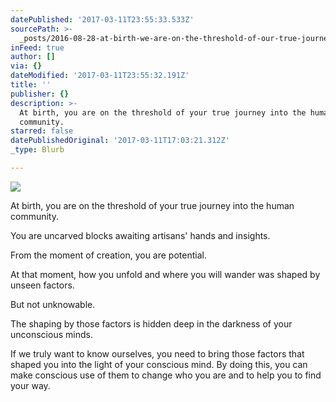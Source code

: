 ```yaml
---
datePublished: '2017-03-11T23:55:33.533Z'
sourcePath: >-
  _posts/2016-08-28-at-birth-we-are-on-the-threshold-of-our-true-journey-into-t.md
inFeed: true
author: []
via: {}
dateModified: '2017-03-11T23:55:32.191Z'
title: ''
publisher: {}
description: >-
  At birth, you are on the threshold of your true journey into the human
  community.
starred: false
datePublishedOriginal: '2017-03-11T17:03:21.312Z'
_type: Blurb

---
```

![](https://the-grid-user-content.s3-us-west-2.amazonaws.com/acb1c708-9367-405d-96e9-848ec8eefccc.jpg)

At birth, you are on the threshold of your true journey into the human community.

You are uncarved blocks awaiting artisans' hands and insights.

From the moment of creation, you are potential.

At that moment, how you unfold and where you will wander was shaped by unseen factors.

But not unknowable.

The shaping by those factors is hidden deep in the darkness of your unconscious minds.

If we truly want to know ourselves, you need to bring those factors that shaped you into the light of your conscious mind. By doing this, you can make conscious use of them to change who you are and to help you to find your way.